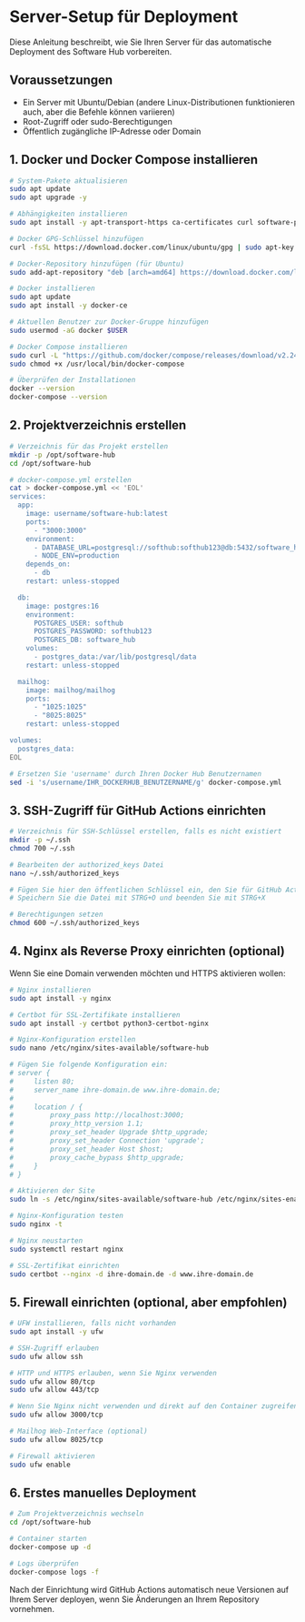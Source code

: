 # Server-Setup für Deployment

Diese Anleitung beschreibt, wie Sie Ihren Server für das automatische Deployment des Software Hub vorbereiten.

## Voraussetzungen

- Ein Server mit Ubuntu/Debian (andere Linux-Distributionen funktionieren auch, aber die Befehle können variieren)
- Root-Zugriff oder sudo-Berechtigungen
- Öffentlich zugängliche IP-Adresse oder Domain

## 1. Docker und Docker Compose installieren

```bash
# System-Pakete aktualisieren
sudo apt update
sudo apt upgrade -y

# Abhängigkeiten installieren
sudo apt install -y apt-transport-https ca-certificates curl software-properties-common

# Docker GPG-Schlüssel hinzufügen
curl -fsSL https://download.docker.com/linux/ubuntu/gpg | sudo apt-key add -

# Docker-Repository hinzufügen (für Ubuntu)
sudo add-apt-repository "deb [arch=amd64] https://download.docker.com/linux/ubuntu $(lsb_release -cs) stable"

# Docker installieren
sudo apt update
sudo apt install -y docker-ce

# Aktuellen Benutzer zur Docker-Gruppe hinzufügen
sudo usermod -aG docker $USER

# Docker Compose installieren
sudo curl -L "https://github.com/docker/compose/releases/download/v2.24.6/docker-compose-$(uname -s)-$(uname -m)" -o /usr/local/bin/docker-compose
sudo chmod +x /usr/local/bin/docker-compose

# Überprüfen der Installationen
docker --version
docker-compose --version
```

## 2. Projektverzeichnis erstellen

```bash
# Verzeichnis für das Projekt erstellen
mkdir -p /opt/software-hub
cd /opt/software-hub

# docker-compose.yml erstellen
cat > docker-compose.yml << 'EOL'
services:
  app:
    image: username/software-hub:latest
    ports:
      - "3000:3000"
    environment:
      - DATABASE_URL=postgresql://softhub:softhub123@db:5432/software_hub
      - NODE_ENV=production
    depends_on:
      - db
    restart: unless-stopped

  db:
    image: postgres:16
    environment:
      POSTGRES_USER: softhub
      POSTGRES_PASSWORD: softhub123
      POSTGRES_DB: software_hub
    volumes:
      - postgres_data:/var/lib/postgresql/data
    restart: unless-stopped

  mailhog:
    image: mailhog/mailhog
    ports:
      - "1025:1025"
      - "8025:8025"
    restart: unless-stopped

volumes:
  postgres_data:
EOL

# Ersetzen Sie 'username' durch Ihren Docker Hub Benutzernamen
sed -i 's/username/IHR_DOCKERHUB_BENUTZERNAME/g' docker-compose.yml
```

## 3. SSH-Zugriff für GitHub Actions einrichten

```bash
# Verzeichnis für SSH-Schlüssel erstellen, falls es nicht existiert
mkdir -p ~/.ssh
chmod 700 ~/.ssh

# Bearbeiten der authorized_keys Datei
nano ~/.ssh/authorized_keys

# Fügen Sie hier den öffentlichen Schlüssel ein, den Sie für GitHub Actions generiert haben
# Speichern Sie die Datei mit STRG+O und beenden Sie mit STRG+X

# Berechtigungen setzen
chmod 600 ~/.ssh/authorized_keys
```

## 4. Nginx als Reverse Proxy einrichten (optional)

Wenn Sie eine Domain verwenden möchten und HTTPS aktivieren wollen:

```bash
# Nginx installieren
sudo apt install -y nginx

# Certbot für SSL-Zertifikate installieren
sudo apt install -y certbot python3-certbot-nginx

# Nginx-Konfiguration erstellen
sudo nano /etc/nginx/sites-available/software-hub

# Fügen Sie folgende Konfiguration ein:
# server {
#     listen 80;
#     server_name ihre-domain.de www.ihre-domain.de;
#
#     location / {
#         proxy_pass http://localhost:3000;
#         proxy_http_version 1.1;
#         proxy_set_header Upgrade $http_upgrade;
#         proxy_set_header Connection 'upgrade';
#         proxy_set_header Host $host;
#         proxy_cache_bypass $http_upgrade;
#     }
# }

# Aktivieren der Site
sudo ln -s /etc/nginx/sites-available/software-hub /etc/nginx/sites-enabled/

# Nginx-Konfiguration testen
sudo nginx -t

# Nginx neustarten
sudo systemctl restart nginx

# SSL-Zertifikat einrichten
sudo certbot --nginx -d ihre-domain.de -d www.ihre-domain.de
```

## 5. Firewall einrichten (optional, aber empfohlen)

```bash
# UFW installieren, falls nicht vorhanden
sudo apt install -y ufw

# SSH-Zugriff erlauben
sudo ufw allow ssh

# HTTP und HTTPS erlauben, wenn Sie Nginx verwenden
sudo ufw allow 80/tcp
sudo ufw allow 443/tcp

# Wenn Sie Nginx nicht verwenden und direkt auf den Container zugreifen:
sudo ufw allow 3000/tcp

# Mailhog Web-Interface (optional)
sudo ufw allow 8025/tcp

# Firewall aktivieren
sudo ufw enable
```

## 6. Erstes manuelles Deployment

```bash
# Zum Projektverzeichnis wechseln
cd /opt/software-hub

# Container starten
docker-compose up -d

# Logs überprüfen
docker-compose logs -f
```

Nach der Einrichtung wird GitHub Actions automatisch neue Versionen auf Ihrem Server deployen, wenn Sie Änderungen an Ihrem Repository vornehmen.
